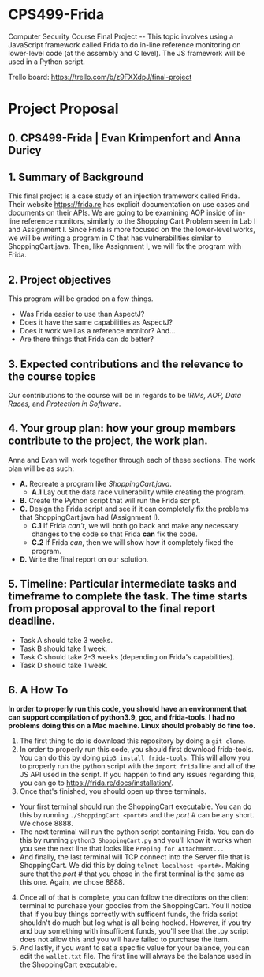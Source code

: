 # CPS499-Frida
Computer Security Course Final Project -- This topic involves using a JavaScript framework called Frida to do in-line reference monitoring on lower-level code (at the assembly and C level). The JS framework will be used in a Python script.

Trello board: https://trello.com/b/z9FXXdpJ/final-project

# Project Proposal
## 0. CPS499-Frida | Evan Krimpenfort and Anna Duricy ##
## 1. Summary of Background ##
  This final project is a case study of an injection framework called Frida. Their website https://frida.re has explicit documentation on use cases and documents on their APIs. We are going to be examining AOP inside of in-line reference monitors, similarly to the Shopping Cart Problem seen in Lab I and Assignment I. Since Frida is more focused on the the lower-level works, we will be writing a program in C that has vulnerabilities similar to ShoppingCart.java. Then, like Assignment I, we will fix the program with Frida. 
## 2. Project objectives ##
This program will be graded on a few things. 
- Was Frida easier to use than AspectJ? 
- Does it have the same capabilities as AspectJ? 
- Does it work well as a reference monitor? 
And... 
- Are there things that Frida can do better?
## 3. Expected contributions and the relevance to the course topics ##
  Our contributions to the course will be in regards to be *IRMs, AOP, Data Races,* and *Protection in Software*. 
## 4. Your group plan: how your group members contribute to the project, the work plan. ##
Anna and Evan will work together through each of these sections. The work plan will be as such:
- **A.** Recreate a program like *ShoppingCart.java*.
  - **A.1** Lay out the data race vulnerability while creating the program.
- **B.** Create the Python script that will run the Frida script.
- **C.** Design the Frida script and see if it can completely fix the problems that ShoppingCart.java had (Assignment I).
  - **C.1** If Frida *can't*, we will both go back and make any necessary changes to the code so that Frida **can** fix the code.
  - **C.2** If Frida *can*, then we will show how it completely fixed the program.
- **D.** Write the final report on our solution.
## 5. Timeline: Particular intermediate tasks and timeframe to complete the task. The time starts from proposal approval to the final report deadline. ##
- Task A should take 3 weeks.
- Task B should take 1 week.
- Task C should take 2-3 weeks (depending on Frida's capabilities).
- Task D should take 1 week.

## 6. A How To
**In order to properly run this code, you should have an environment that can support compilation of python3.9, gcc, and frida-tools. I had no problems doing this on a Mac machine. Linux should probably do fine too.**
1. The first thing to do is download this repository by doing a `git clone`.
2. In order to properly run this code, you should first download frida-tools. You can do this by doing `pip3 install frida-tools`. This will allow you to properly run the python script with the `import frida` line and all of the JS API used in the script. If you happen to find any issues regarding this, you can go to https://frida.re/docs/installation/.
3. Once that's finished, you should open up three terminals. 
- Your first terminal should run the ShoppingCart executable. You can do this by running `./ShoppingCart <port#>` and the *port #* can be any short. We chose 8888. 
- The next terminal will run the python script containing Frida. You can do this by running `python3 ShoppingCart.py` and you'll know it works when you see the next line that looks like `Preping for Attachment...`
- And finally, the last terminal will TCP connect into the Server file that is ShoppingCart. We did this by doing `telnet localhost <port#>`. Making sure that the *port #* that you chose in the first terminal is the same as this one. Again, we chose 8888.
4. Once all of that is complete, you can follow the directions on the client terminal to purchase your goodies from the ShoppingCart. You'll notice that if you buy things correctly with sufficent funds, the frida script shouldn't do much but log what is all being hooked. However, if you try and buy something with insufficent funds, you'll see that the .py script does not allow this and you will have failed to purchase the item. 
5. And lastly, if you want to set a specific value for your balance, you can edit the `wallet.txt` file. The first line will always be the balance used in the ShoppingCart executable.
